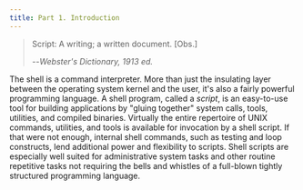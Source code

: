 ```yaml
---
title: Part 1. Introduction
---
```

> Script: A writing; a written document. \[Obs.]
>
>--<cite>Webster's Dictionary, 1913 ed.</cite>

The shell is a command interpreter. More than just the insulating layer between the operating system kernel and the user, it's also a fairly powerful programming language. A shell program, called a _script_, is an easy-to-use tool for building applications by "gluing together" system calls, tools, utilities, and compiled binaries. Virtually the entire repertoire of UNIX commands, utilities, and tools is available for invocation by a shell script. If that were not enough, internal shell commands, such as testing and loop constructs, lend additional power and flexibility to scripts. Shell scripts are especially well suited for administrative system tasks and other routine repetitive tasks not requiring the bells and whistles of a full-blown tightly structured programming language.
